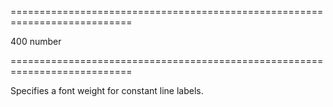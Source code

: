 <!--**
/*-------------------------------------------
    Auto-generated file. Do not modify.
-------------------------------------------

**-->
===========================================================================
<!--default-->400<!--/default-->
<!--type-->number<!--/type-->
===========================================================================

<!--shortDescription-->
Specifies a font weight for constant line labels.
<!--/shortDescription-->

<!--fullDescription-->

<!--/fullDescription-->